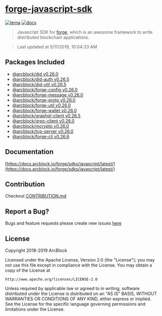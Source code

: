 # [forge-javascript-sdk](https://github.com/ArcBlock/forge-js)

[![lerna](https://img.shields.io/badge/maintained%20with-lerna-cc00ff.svg)](https://lernajs.io/)
[![docs](https://img.shields.io/badge/powered%20by-arcblock-green.svg)](https://docs.arcblock.io)

> Javascript SDK for [forge](https://docs.arcblock.io/forge/latest/), which is an awesome framework to write distributed blockchain applications.

> Last updated at 5/11/2019, 10:04:33 AM

## Packages Included

- [@arcblock/did v0.26.0](./packages/did)
- [@arcblock/did-auth v0.26.5](./packages/did-auth)
- [@arcblock/did-util v0.26.5](./packages/did-util)
- [@arcblock/forge-config v0.26.0](./packages/forge-config)
- [@arcblock/forge-message v0.26.0](./packages/forge-message)
- [@arcblock/forge-proto v0.26.0](./packages/forge-proto)
- [@arcblock/forge-util v0.26.0](./packages/forge-util)
- [@arcblock/forge-wallet v0.26.0](./packages/forge-wallet)
- [@arcblock/graphql-client v0.26.5](./packages/graphql-client)
- [@arcblock/grpc-client v0.26.0](./packages/grpc-client)
- [@arcblock/mcrypto v0.26.0](./packages/mcrypto)
- [@arcblock/tcp-server v0.26.0](./packages/tcp-server)
- [@arcblock/forge-cli v0.26.6](./apps/forge-cli)

## Documentation

[https://docs.arcblock.io/forge/sdks/javascript/latest/](https://docs.arcblock.io/forge/sdks/javascript/latest/)

## Contribution

Checkout [CONTRIBUTION.md](./CONTRIBUTION.md)

## Report a Bug?

Bugs and feature requests please create new issues [here](https://github.com/ArcBlock/forge-js/issues)

## License

Copyright 2018-2019 ArcBlock

Licensed under the Apache License, Version 2.0 (the "License");
you may not use this file except in compliance with the License.
You may obtain a copy of the License at

    http://www.apache.org/licenses/LICENSE-2.0

Unless required by applicable law or agreed to in writing, software
distributed under the License is distributed on an "AS IS" BASIS,
WITHOUT WARRANTIES OR CONDITIONS OF ANY KIND, either express or implied.
See the License for the specific language governing permissions and
limitations under the License.
